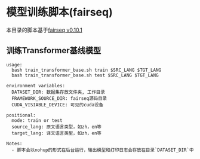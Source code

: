 # 模型训练脚本(fairseq)
本目录的脚本基于[fairseq v0.10.1](https://github.com/pytorch/fairseq/releases/tag/v0.10.1)

## 训练Transformer基线模型
```
usage:
  bash train_transformer_base.sh train $SRC_LANG $TGT_LANG
  bash train_transformer_base.sh test $SRC_LANG $TGT_LANG

environment variables:
  DATASET_DIR: 数据集存放文件夹, 工作目录
  FRAMEWORK_SOURCE_DIR: fairseq源码目录
  CUDA_VISIABLE_DEVICE: 可见的cuda设备

positional:
  mode: train or test
  source_lang: 原文语言类型，如zh，en等
  target_lang: 译文语言类型，如zh，en等

Notes:
  - 脚本会以nohup的形式在后台运行，输出模型和打印日志会存放在目录`DATASET_DIR`中
```
